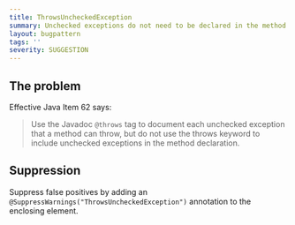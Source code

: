 ```yaml
---
title: ThrowsUncheckedException
summary: Unchecked exceptions do not need to be declared in the method signature.
layout: bugpattern
tags: ''
severity: SUGGESTION
---
```


<!--
*** AUTO-GENERATED, DO NOT MODIFY ***
To make changes, edit the @BugPattern annotation or the explanation in docs/bugpattern.
-->

## The problem
Effective Java Item 62 says:

> Use the Javadoc `@throws` tag to document each unchecked exception that a
> method can throw, but do not use the throws keyword to include unchecked
> exceptions in the method declaration.

## Suppression
Suppress false positives by adding an `@SuppressWarnings("ThrowsUncheckedException")` annotation to the enclosing element.
